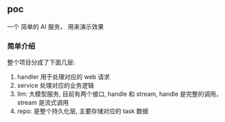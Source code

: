 ## poc

一个 简单的 AI 服务， 用来演示效果

### 简单介绍
整个项目分成了下面几层:
1. handler 用于处理对应的 web 请求
2. service 处理对应的业务逻辑
3. llm: 大模型服务, 目前有两个接口, handle 和 stream,
    handle 是完整的调用，stream 是流式调用
4. repo: 是整个持久化层, 主要存储对应的 task 数据